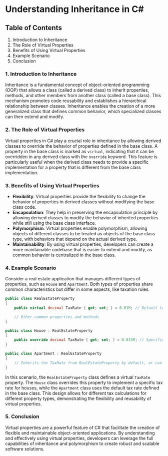﻿
# Understanding Inheritance in C#

## Table of Contents

1. Introduction to Inheritance
2. The Role of Virtual Properties
3. Benefits of Using Virtual Properties
4. Example Scenario
5. Conclusion

### 1. Introduction to Inheritance

Inheritance is a fundamental concept of object-oriented programming (OOP) that allows a class (called a derived class) to inherit properties, methods, and other members from another class (called a base class). This mechanism promotes code reusability and establishes a hierarchical relationship between classes. Inheritance enables the creation of a more generalized class that defines common behavior, which specialized classes can then extend and modify. 

### 2. The Role of Virtual Properties

Virtual properties in C# play a crucial role in inheritance by allowing derived classes to override the behavior of properties defined in the base class. A property in the base class is marked as `virtual`, indicating that it can be overridden in any derived class with the `override` keyword. This feature is particularly useful when the derived class needs to provide a specific implementation for a property that is different from the base class implementation.

### 3. Benefits of Using Virtual Properties

- **Flexibility**: Virtual properties provide the flexibility to change the behavior of properties in derived classes without modifying the base class code.
- **Encapsulation**: They help in preserving the encapsulation principle by allowing derived classes to modify the behavior of inherited properties while still using the base class interface.
- **Polymorphism**: Virtual properties enable polymorphism, allowing objects of different classes to be treated as objects of the base class type, with behaviors that depend on the actual derived type.
- **Maintainability**: By using virtual properties, developers can create a more maintainable codebase that is easier to extend and modify, as common behavior is centralized in the base class.

### 4. Example Scenario

Consider a real estate application that manages different types of properties, such as `House` and `Apartment`. Both types of properties share common characteristics but differ in some aspects, like taxation rules.

```csharp
public class RealEstateProperty
{
    public virtual decimal TaxRate { get; set; } = 0.01M; // Default tax rate

    // Other common properties and methods
}

public class House : RealEstateProperty
{
    public override decimal TaxRate { get; set; } = 0.015M; // Specific tax rate for houses
}

public class Apartment : RealEstateProperty
{
    // Inherits the TaxRate from RealEstateProperty by default, or can override with a different rate
}
```

In this scenario, the `RealEstateProperty` class defines a virtual `TaxRate` property. The `House` class overrides this property to implement a specific tax rate for houses, while the `Apartment` class uses the default tax rate defined in the base class. This design allows for different tax calculations for different property types, demonstrating the flexibility and reusability of virtual properties.

### 5. Conclusion

Virtual properties are a powerful feature of C# that facilitate the creation of flexible and maintainable object-oriented applications. By understanding and effectively using virtual properties, developers can leverage the full capabilities of inheritance and polymorphism to create robust and scalable software solutions.
